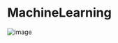 # MachineLearning

![image](https://user-images.githubusercontent.com/37740450/120281113-82aab880-c2f3-11eb-813d-0c16432e3f7e.png)
